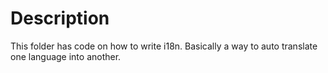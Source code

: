 # Description

This folder has code on how to write i18n.
Basically a way to auto translate one language into another.
